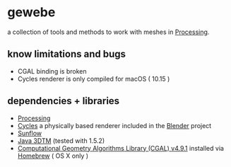 # gewebe

a collection of tools and methods to work with meshes in [Processing](https://processing.org/).

## know limitations and bugs

- CGAL binding is broken
- Cycles renderer is only compiled for macOS ( 10.15 )

## dependencies + libraries

- [Processing](https://processing.org/)
- [Cycles](https://www.cycles-renderer.org/) a physically based renderer included in the [Blender](https://www.blender.org/) project
- [Sunflow](http://sunflow.sourceforge.net/)
- [Java 3DTM](https://java3d.java.net) (tested with 1.5.2)
- [Computational Geometry Algorithms Library (CGAL) v4.9.1](http://www.cgal.org) installed via [Homebrew](http://brew.sh) ( OS X only )
